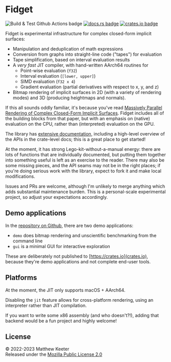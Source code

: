 # Fidget
![Build & Test Github Actions badge](https://github.com/mkeeter/fidget/actions/workflows/rust.yml/badge.svg)
[![docs.rs badge](https://img.shields.io/docsrs/fidget?label=docs.rs)](https://docs.rs/fidget/)
[![crates.io badge](https://img.shields.io/crates/v/fidget)](https://crates.io/crates/fidget)

Fidget is experimental infrastructure for complex closed-form implicit surfaces:

- Manipulation and deduplication of math expressions
- Conversion from graphs into straight-line code ("tapes") for evaluation
- Tape simplification, based on interval evaluation results
- A _very fast_ JIT compiler, with hand-written AArch64 routines for
    - Point-wise evaluation (`f32`)
    - Interval evaluation (`[lower, upper]`)
    - SIMD evaluation (`f32 x 4`)
    - Gradient evaluation (partial derivatives with respect to x, y, and z)
- Bitmap rendering of implicit surfaces in 2D (with a variety of rendering
  modes) and 3D (producing heightmaps and normals).

If this all sounds oddly familiar, it's because you've read
[Massively Parallel Rendering of Complex Closed-Form Implicit Surfaces](https://www.mattkeeter.com/research/mpr/).
Fidget includes all of the building blocks from that paper, but with an emphasis
on (native) evaluation on the CPU, rather than (interpreted) evaluation on the
GPU.

The library has [extensive documentation](https://docs.rs/fidget/latest/fidget/),
including a high-level overview of the APIs in the crate-level docs; this is a
great place to get started!

At the moment, it has strong Lego-kit-without-a-manual energy: there are lots of
functions that are individually documented, but putting them together into
something useful is left as an exercise to the reader.  There may also be some
missing pieces, and the API seams may not be in the right places; if you're
doing serious work with the library, expect to fork it and make local
modifications.

Issues and PRs are welcome, although I'm unlikely to merge anything which adds
substantial maintenance burden.  This is a personal-scale experimental project,
so adjust your expectations accordingly.

## Demo applications
In the [repository on Github](https://github.com/mkeeter/fidget), there are
two demo applications:

- `demo` does bitmap rendering and unscientific benchmarking from the command
  line
- `gui` is a minimal GUI for interactive exploration

These are deliberately not published to [https://crates.io](crates.io), because
they're demo applications and not complete end-user tools.

## Platforms
At the moment, the JIT only supports macOS + AArch64.

Disabling the `jit` feature allows for cross-platform rendering, using an
interpreter rather than JIT compilation.

If you want to write some x86 assembly (and who doesn't?!), adding that backend
would be a fun project and highly welcome!

## License
© 2022-2023 Matthew Keeter  
Released under the [Mozilla Public License 2.0](https://github.com/mkeeter/fidget/blob/main/LICENSE.txt)
